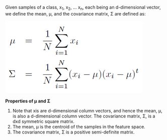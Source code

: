 Given samples of a class, x<sub>1</sub>, x<sub>2</sub>, ... x<sub>n</sub>, each being an d-dimensional vector, we define the mean, μ, and the covariance matrix, Σ are defined as:

<img src="images/eqnmu.png">

                            
                            
**Properties of μ and Σ**

  1. Note that xis are d-dimensional column vectors, and hence the mean, μ, is also a d-dimensional column vector. The covariance matrix, Σ, is a dxd symmetric square matrix.
  2. The mean, μ is the centroid of the samples in the feature space.
  3. The covariance matrix, Σ is a positive semi-definite matrix.

